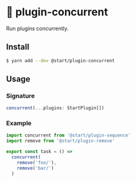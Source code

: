# 🔀 plugin-concurrent

Run plugins concurrently.

## Install

```sh
$ yarn add --dev @start/plugin-concurrent
```

## Usage

### Signature

```ts
concurrent(...plugins: StartPlugin[])
```

### Example

```js
import concurrent from '@start/plugin-sequence'
import remove from '@start/plugin-remove'

export const task = () =>
  concurrent(
    remove('foo/'),
    remove('bar/') 
  )
```
